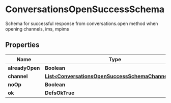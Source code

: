 

# ConversationsOpenSuccessSchema

Schema for successful response from conversations.open method when opening channels, ims, mpims

## Properties

| Name | Type | Description | Notes |
|------------ | ------------- | ------------- | -------------|
|**alreadyOpen** | **Boolean** |  |  [optional] |
|**channel** | [**List&lt;ConversationsOpenSuccessSchemaChannelInner&gt;**](ConversationsOpenSuccessSchemaChannelInner.md) |  |  |
|**noOp** | **Boolean** |  |  [optional] |
|**ok** | **DefsOkTrue** |  |  |



